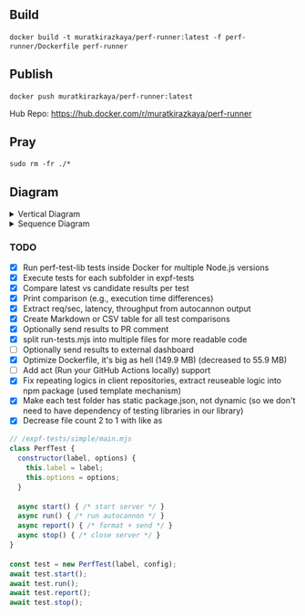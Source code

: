 
## Build

```
docker build -t muratkirazkaya/perf-runner:latest -f perf-runner/Dockerfile perf-runner
```

## Publish

```
docker push muratkirazkaya/perf-runner:latest
```

Hub Repo: https://hub.docker.com/r/muratkirazkaya/perf-runner

## Pray

```
sudo rm -fr ./*
```

## Diagram

<details>
<summary>Vertical Diagram</summary>

![diagram](diagram.svg)
</details>

<details>
<summary>Sequence Diagram</summary>

![sequence-diagram](seqDiagram.svg)
</details>

### TODO

- [x] Run perf-test-lib tests inside Docker for multiple Node.js versions
- [x] Execute tests for each subfolder in expf-tests
- [x] Compare latest vs candidate results per test
- [x] Print comparison (e.g., execution time differences)
- [x] Extract req/sec, latency, throughput from autocannon output
- [x] Create Markdown or CSV table for all test comparisons
- [x] Optionally send results to PR comment
- [x] split run-tests.mjs into multiple files for more readable code
- [ ] Optionally send results to external dashboard
- [x] Optimize Dockerfile, it's big as hell (149.9 MB) (decreased to 55.9 MB)
- [ ] Add act (Run your GitHub Actions locally) support
- [x] Fix repeating logics in client repositories, extract reuseable logic into npm package (used template mechanism)
- [x] Make each test folder has static package.json, not dynamic (so we don't need to have dependency of testing libraries in our library)
- [x] Decrease file count 2 to 1 with like as 
```js
// /expf-tests/simple/main.mjs
class PerfTest {
  constructor(label, options) {
    this.label = label;
    this.options = options;
  }

  async start() { /* start server */ }
  async run() { /* run autocannon */ }
  async report() { /* format + send */ }
  async stop() { /* close server */ }
}

const test = new PerfTest(label, config);
await test.start();
await test.run();
await test.report();
await test.stop();
```

